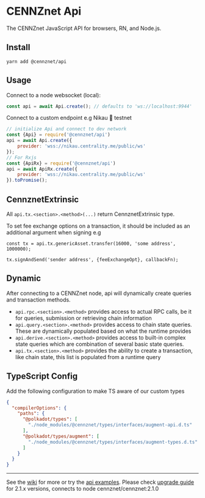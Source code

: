 # CENNZnet Api

The CENNZnet JavaScript API for browsers, RN, and Node.js.

## Install

```
yarn add @cennznet/api
```

## Usage

Connect to a node websocket (local):
```js
const api = await Api.create(); // defaults to 'ws://localhost:9944'
```

Connect to a custom endpoint e.g Nikau 🌴 testnet
```js
// initialize Api and connect to dev network
const {Api} = require('@cennznet/api')
api = await Api.create({
    provider: 'wss://nikau.centrality.me/public/ws'
});
// For Rxjs
const {ApiRx} = require('@cennznet/api')
api = await ApiRx.create({
    provider: 'wss://nikau.centrality.me/public/ws'
}).toPromise();
```

## CennznetExtrinsic

All `api.tx.<section>.<method>(...)` return CennznetExtrinsic type.

To set fee exchange options on a transaction, it should be included as an additional argument when signing e.g

```
const tx = api.tx.genericAsset.transfer(16000, 'some address', 1000000);

tx.signAndSend('sender address', {feeExchangeOpt}, callbackFn);
```

## Dynamic

After connecting to a CENNZnet node, api will dynamically create queries and transaction methods.

- `api.rpc.<section>.<method>` provides access to actual RPC calls, be it for queries, submission or retrieving chain information
- `api.query.<section>.<method>` provides access to chain state queries. These are dynamically populated based on what the runtime provides
- `api.derive.<section>.<method>` provides access to built-in complex state queries which are combination of several basic state queries.
- `api.tx.<section>.<method>` provides the ability to create a transaction, like chain state, this list is populated from a runtime query

## TypeScript Config

Add the following configuration to make TS aware of our custom types

```json
{
  "compilerOptions": {
    "paths": {
      "@polkadot/types": [
        "./node_modules/@cennznet/types/interfaces/augment-api.d.ts"
      ],
      "@polkadot/types/augment": [
        "./node_modules/@cennznet/types/interfaces/augment-types.d.ts"
      ]
    }
  }
}
```

---

See the [wiki](https:///wiki.cennz.net) for more or try the [api examples](../../docs/examples).
Please check [upgrade guide](https://hackmd.io/VbsHZhKkTiWwaTBYp1Unbw) for 2.1.x versions, connects to node  cennznet/cennznet:2.1.0
